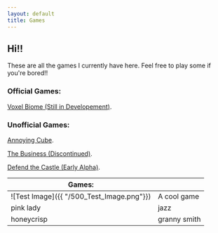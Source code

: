 ```yaml
---
layout: default
title: Games
---
```


## **Hi!!** 

These are all the games I currently have here. Feel free to play some if you're bored!! 

### Official Games:

[Voxel Biome (Still in Developement)](./games/voxel-biome/index.html).

### Unofficial Games:

[Annoying Cube](./games/flying-cube/index.html).

[The Business (Discontinued)](./games/the-business-dev/index.html).

[Defend the Castle (Early Alpha)](./games/defend-the-castle/index.html).

| Games: | |
|-------|--------|
| ![Test Image]({{ "/500_Test_Image.png"}}) | A cool game |
| pink lady | jazz |
| honeycrisp | granny smith |